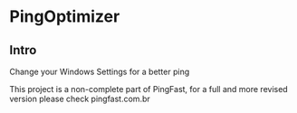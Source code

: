 # PingOptimizer

## Intro

Change your Windows Settings for a better ping </p>
This project is a non-complete part of PingFast, for a full and more revised version please check pingfast.com.br
